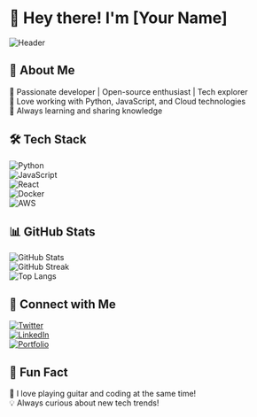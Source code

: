 

# 👋 Hey there! I'm [Your Name]  

![Header](https://user-images.githubusercontent.com/your-image.png)  

## 🚀 About Me  
🔹 Passionate developer | Open-source enthusiast | Tech explorer  
🔹 Love working with Python, JavaScript, and Cloud technologies  
🔹 Always learning and sharing knowledge  

## 🛠 Tech Stack  
![Python](https://img.shields.io/badge/-Python-3776AB?style=flat&logo=python&logoColor=white)  
![JavaScript](https://img.shields.io/badge/-JavaScript-F7DF1E?style=flat&logo=javascript&logoColor=black)  
![React](https://img.shields.io/badge/-React-61DAFB?style=flat&logo=react&logoColor=black)  
![Docker](https://img.shields.io/badge/-Docker-2496ED?style=flat&logo=docker&logoColor=white)  
![AWS](https://img.shields.io/badge/-AWS-232F3E?style=flat&logo=amazon-aws&logoColor=white)  

## 📊 GitHub Stats  
![GitHub Stats](https://github-readme-stats.vercel.app/api?username=your-username&show_icons=true&theme=tokyonight)  
![GitHub Streak](https://github-readme-streak-stats.herokuapp.com/?user=your-username&theme=tokyonight)  
![Top Langs](https://github-readme-stats.vercel.app/api/top-langs/?username=your-username&layout=compact&theme=tokyonight)  

## 🔗 Connect with Me  
[![Twitter](https://img.shields.io/badge/-Twitter-1DA1F2?style=flat&logo=twitter&logoColor=white)](https://twitter.com/your-username)  
[![LinkedIn](https://img.shields.io/badge/-LinkedIn-0077B5?style=flat&logo=linkedin&logoColor=white)](https://linkedin.com/in/your-username)  
[![Portfolio](https://img.shields.io/badge/-Portfolio-000?style=flat&logo=vercel&logoColor=white)](https://your-portfolio.com)  

## 🎵 Fun Fact  
🎸 I love playing guitar and coding at the same time!  
💡 Always curious about new tech trends!  


